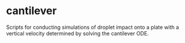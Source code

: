 # cantilever

Scripts for conducting simulations of droplet impact onto a plate with a 
vertical velocity determined by solving the cantilever ODE. 